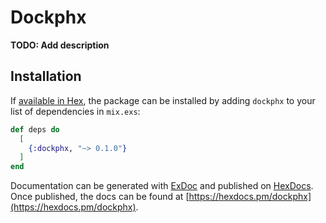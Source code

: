 # Dockphx

**TODO: Add description**

## Installation

If [available in Hex](https://hex.pm/docs/publish), the package can be installed
by adding `dockphx` to your list of dependencies in `mix.exs`:

```elixir
def deps do
  [
    {:dockphx, "~> 0.1.0"}
  ]
end
```

Documentation can be generated with [ExDoc](https://github.com/elixir-lang/ex_doc)
and published on [HexDocs](https://hexdocs.pm). Once published, the docs can
be found at [https://hexdocs.pm/dockphx](https://hexdocs.pm/dockphx).


